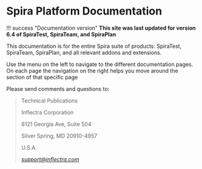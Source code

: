 # Spira Platform Documentation

!!! success "Documentation version"
    **This site was last updated for version 6.4 of SpiraTest, SpiraTeam, and SpiraPlan**


This documentation is for the entire Spira suite of products: SpiraTest, SpiraTeam, SpiraPlan, and all relevant addons and extensions. 

Use the menu on the left to navigate to the different documentation pages. On each page the navigation on the right helps you move around the section of that specific page


Please send comments and questions to:

> Technical Publications
>
> Inflectra Corporation
>
> 8121 Georgia Ave, Suite 504
>
> Silver Spring, MD 20910-4957
>
> U.S.A.
>
> [*support@inflectra.com*](mailto:support@inflectra.com)
